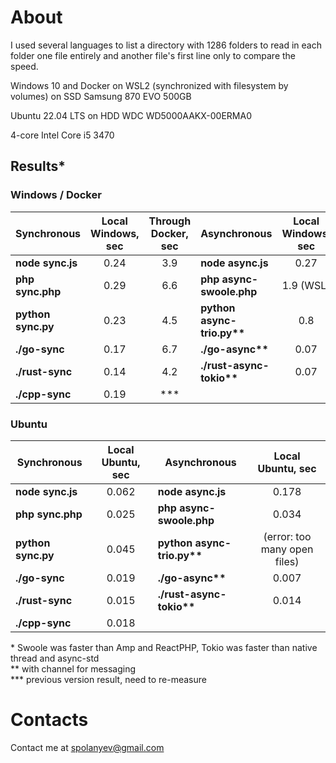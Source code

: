 # About

I used several languages to list a directory with 1286 folders to read in each folder one file entirely and another file's first line only to compare the speed.

Windows 10 and Docker on WSL2 (synchronized with filesystem by volumes) on SSD Samsung 870 EVO 500GB

Ubuntu 22.04 LTS on HDD WDC WD5000AAKX-00ERMA0

4-core Intel Core i5 3470

## Results*

### Windows / Docker

| Synchronous        | Local Windows, sec | Through Docker, sec | Asynchronous               | Local Windows, sec | Through Docker, sec |
|--------------------|:------------------:|:-------------------:|----------------------------|:------------------:|:-------------------:|
| __node sync.js__   |        0.24        |         3.9         | __node async.js__          |        0.27        |         1.7         |
| __php sync.php__   |        0.29        |         6.6         | __php async-swoole.php__   |     1.9 (WSL)      |         1.8         |
| __python sync.py__ |        0.23        |         4.5         | __python async-trio.py**__ |        0.8         |       3.1***        |
| __./go-sync__      |        0.17        |         6.7         | __./go-async**__           |        0.07        |         1.3         |
| __./rust-sync__    |        0.14        |         4.2         | __./rust-async-tokio**__   |        0.07        |         0.8         |
| __./cpp-sync__     |        0.19        |         ***         |                            |                    |                     |

### Ubuntu

| Synchronous         | Local Ubuntu, sec | Asynchronous               |      Local Ubuntu, sec       | 
|---------------------|:-----------------:|----------------------------|:----------------------------:|
| __node sync.js__    |       0.062       | __node async.js__          |            0.178             | 
| __php sync.php__    |       0.025       | __php async-swoole.php__   |            0.034             | 
| __python sync.py__  |       0.045       | __python async-trio.py**__ | (error: too many open files) | 
| __./go-sync__       |       0.019       | __./go-async**__           |            0.007             | 
| __./rust-sync__     |       0.015       | __./rust-async-tokio**__   |            0.014             | 
| __./cpp-sync__      |       0.018       |                            |                              | 


\* Swoole was faster than Amp and ReactPHP, Tokio was faster than native thread and async-std<br/>
** with channel for messaging<br/>
*** previous version result, need to re-measure<br/>

# Contacts

Contact me at [spolanyev@gmail.com](mailto:spolanyev@gmail.com?subject=Comparison) 
